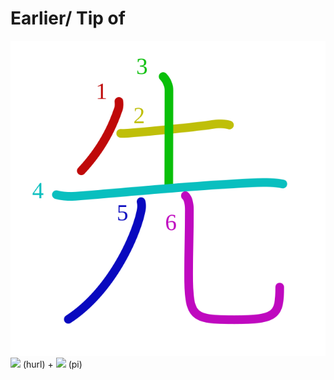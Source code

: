 # Earlier/ Tip of
![5148](../kanji-colorize/5148.svg)
![](http://www.kanjidamage.com/assets/radsmall/hurl-dad71cee2ca01c257abf22a6d9a51a91ff936aefd0637adbc939d98da14ed4e9.jpg) (hurl) + ![](http://www.kanjidamage.com/assets/radsmall/pi-f6ac26cbd90eb87badd836999b47cd54ca21a1745c6789b9ecfe44f957f7cf17.jpg) (pi)

